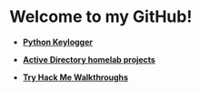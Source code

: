 <h1>Welcome to my GitHub!</h1>




- <b>[Python Keylogger](https://github.com/Josh-Medina/Python-Keylogger)<b>

- <b>[Active Directory homelab projects](https://github.com/Josh-Medina/Active-Directory-Homelab-Projects)<b>
- <b> [Try Hack Me Walkthroughs](https://github.com/Josh-Medina/TryHackMe-Walkthroughs)<b>



  





